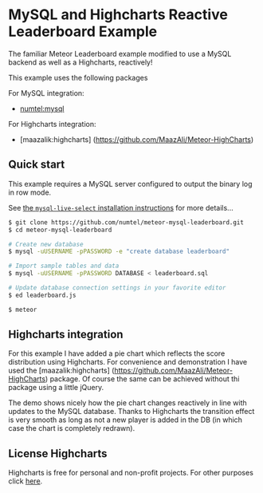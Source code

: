 # MySQL and Highcharts Reactive Leaderboard Example

The familiar Meteor Leaderboard example modified to use a MySQL backend as well as a Highcharts, reactively!

This example uses the following packages 

For MySQL integration: 
* [numtel:mysql](https://github.com/numtel/meteor-mysql)

For Highcharts integration:
* [maazalik:highcharts] (https://github.com/MaazAli/Meteor-HighCharts)

## Quick start

This example requires a MySQL server configured to output the binary log in row mode.

See [the `mysql-live-select` installation instructions](https://github.com/numtel/mysql-live-select#installation) for more details...

```bash
$ git clone https://github.com/numtel/meteor-mysql-leaderboard.git
$ cd meteor-mysql-leaderboard

# Create new database
$ mysql -uUSERNAME -pPASSWORD -e "create database leaderboard"

# Import sample tables and data
$ mysql -uUSERNAME -pPASSWORD DATABASE < leaderboard.sql

# Update database connection settings in your favorite editor
$ ed leaderboard.js

$ meteor
```

## Highcharts integration

For this example I have added a pie chart which reflects the score distribution using Highcharts. For convenience and demonstration I have used the [maazalik:highcharts] (https://github.com/MaazAli/Meteor-HighCharts) package. 
Of course the same can be achieved without thi package using a little jQuery.

The demo shows nicely how the pie chart changes reactively in line with updates to the MySQL database. Thanks to Highcharts the transition effect is very smooth as long as not a new player is added in the DB (in which case the chart is completely redrawn).

## License Highcharts

Highcharts is free for personal and non-profit projects. For other purposes click [here](http://shop.highsoft.com/highcharts.html).
